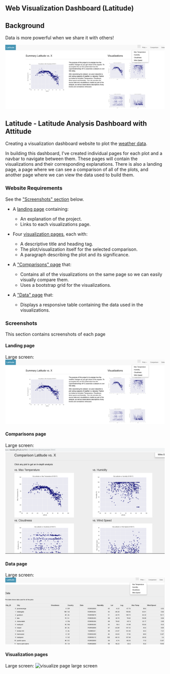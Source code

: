 ## Web Visualization Dashboard (Latitude)

## Background

Data is more powerful when we share it with others! 

![Images/landing-page.png](Images/landing-page.png)

## Latitude - Latitude Analysis Dashboard with Attitude

Creating a visualization dashboard website to plot the  [weather data](Resources/cities.csv).

In building this dashboard, I've created individual pages for each plot and a navbar to navigate between them. These pages will contain the visualizations and their corresponding explanations. There is also a landing page, a page where we can see a comparison of all of the plots, and another page where we can view the data used to build them.

### Website Requirements

See the ["Screenshots" section](#screenshots) below.

* A [landing page](#landing-page) containing:
  * An explanation of the project.
  * Links to each visualizations page.
* Four [visualization pages](#visualization-pages), each with:
  * A descriptive title and heading tag.
  * The plot/visualization itself for the selected comparison.
  * A paragraph describing the plot and its significance.
* A ["Comparisons" page](#comparisons-page) that:
  * Contains all of the visualizations on the same page so we can easily visually compare them.
  * Uses a bootstrap grid for the visualizations.
    
* A ["Data" page](#data-page) that:
  * Displays a responsive table containing the data used in the visualizations.
    

### Screenshots

This section contains screenshots of each page 

#### Landing page

Large screen:
![Landing page large screen](Images/landing-page.png)



#### Comparisons page

Large screen:
![comparison page large screen](Images/comparison-page.png)

#### Data page

Large screen:
![data page large screen](Images/data-page.png)


#### Visualization pages


Large screen:
![visualize page large screen](Images/max_temperatue-plot.png)

